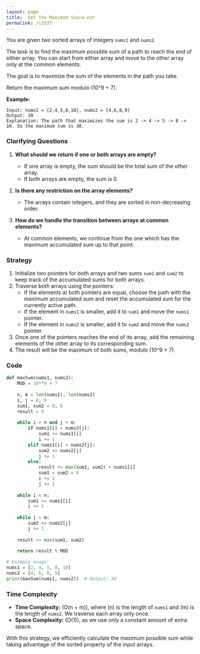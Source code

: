 ```yaml
---
layout: page
title:  Get the Maximum Score-out
permalink: /s1537
---
```


You are given two sorted arrays of integers `nums1` and `nums2`.

The task is to find the maximum possible sum of a path to reach the end of either array. You can start from either array and move to the other array only at the common elements.

The goal is to maximize the sum of the elements in the path you take.

Return the maximum sum modulo \(10^9 + 7\).

**Example:**
```
Input: nums1 = [2,4,5,8,10], nums2 = [4,6,8,9]
Output: 30
Explanation: The path that maximizes the sum is 2 -> 4 -> 5 -> 8 -> 10. So the maximum sum is 30.
```

### Clarifying Questions

1. **What should we return if one or both arrays are empty?**
   - If one array is empty, the sum should be the total sum of the other array.
   - If both arrays are empty, the sum is 0.

2. **Is there any restriction on the array elements?**
   - The arrays contain integers, and they are sorted in non-decreasing order.
   
3. **How do we handle the transition between arrays at common elements?**
   - At common elements, we continue from the one which has the maximum accumulated sum up to that point.

### Strategy

1. Initialize two pointers for both arrays and two sums `sum1` and `sum2` to keep track of the accumulated sums for both arrays.
2. Traverse both arrays using the pointers:
   - If the elements at both pointers are equal, choose the path with the maximum accumulated sum and reset the accumulated sum for the currently active path.
   - If the element in `nums1` is smaller, add it to `sum1` and move the `nums1` pointer.
   - If the element in `nums2` is smaller, add it to `sum2` and move the `nums2` pointer.
3. Once one of the pointers reaches the end of its array, add the remaining elements of the other array to its corresponding sum.
4. The result will be the maximum of both sums, modulo \(10^9 + 7\).

### Code

```python
def maxSum(nums1, nums2):
    MOD = 10**9 + 7
    
    n, m = len(nums1), len(nums2)
    i, j = 0, 0
    sum1, sum2 = 0, 0
    result = 0
    
    while i < n and j < m:
        if nums1[i] < nums2[j]:
            sum1 += nums1[i]
            i += 1
        elif nums1[i] > nums2[j]:
            sum2 += nums2[j]
            j += 1
        else:
            result += max(sum1, sum2) + nums1[i]
            sum1 = sum2 = 0
            i += 1
            j += 1
            
    while i < n:
        sum1 += nums1[i]
        i += 1
        
    while j < m:
        sum2 += nums2[j]
        j += 1
        
    result += max(sum1, sum2)
    
    return result % MOD

# Example usage:
nums1 = [2, 4, 5, 8, 10]
nums2 = [4, 6, 8, 9]
print(maxSum(nums1, nums2))  # Output: 30
```

### Time Complexity

- **Time Complexity:** \(O(n + m)\), where \(n\) is the length of `nums1` and \(m\) is the length of `nums2`. We traverse each array only once.
- **Space Complexity:** \(O(1)\), as we use only a constant amount of extra space.

With this strategy, we efficiently calculate the maximum possible sum while taking advantage of the sorted property of the input arrays.